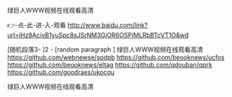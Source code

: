 
绿巨人WWW视频在线观看高清




👉-点-此-进-入-观看  http://www.baidu.com/link?url=jHz8AcivB1yuSpc8sJSrNM3GjOR6OSPiMLRbBTcVT1O&wd




[随机段落3-
]2 - [random paragraph
]
绿巨人WWW视频在线观看高清 https://github.com/webnewse/spdpb
https://github.com/beooknews/ucfos
https://github.com/beooknews/eltag
https://github.com/qdouban/qprk
https://github.com/goodraes/ukocqu





绿巨人WWW视频在线观看高清

